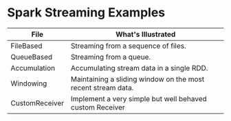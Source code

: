 
# Spark Streaming Examples

| File      | What's Illustrated |
| --------- | ------------------ |
| FileBased | Streaming from a sequence of files. |
| QueueBased | Streaming from a queue. |
| Accumulation | Accumulating stream data in a single RDD. |
| Windowing | Maintaining a sliding window on the most recent stream data. |
| CustomReceiver | Implement a very simple but well behaved custom Receiver |
